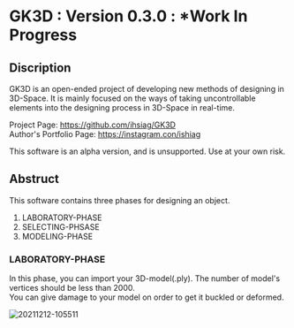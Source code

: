 # GK3D : Version 0.3.0 : *Work In Progress

## Discription
GK3D is an open-ended project of developing new methods of designing in 3D-Space. It is mainly focused on the ways of taking uncontrollable elements into the designing process in 3D-Space in real-time.

Project Page: https://github.com/ihsiag/GK3D  
Author's Portfolio Page: https://instagram.con/ishiag  

This software is an alpha version, and is unsupported.
Use at your own risk.

## Abstruct
This software contains three phases for designing an object.

1. LABORATORY-PHASE
1. SELECTING-PHSASE
1. MODELING-PHASE

### LABORATORY-PHASE
In this phase, you can import your 3D-model(.ply). The number of model's vertices should be less than 2000.  
You can give damage to your model on order to get it buckled or deformed.

![20211212-105511](https://user-images.githubusercontent.com/40158437/146317967-33317c53-e521-4af6-99da-99b5272560f5.png)
